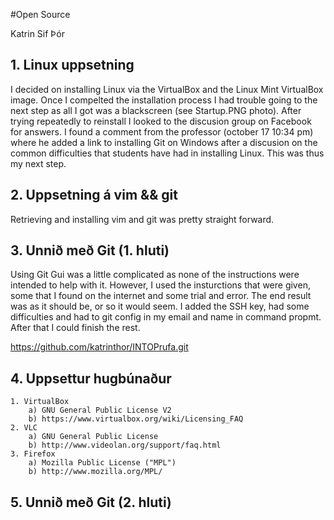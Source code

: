 #Open Source

Katrin Sif Þór

## 1. Linux uppsetning

I decided on installing Linux via the VirtualBox and the Linux Mint VirtualBox
image. Once I compelted the installation process I had trouble going to the next
step as all I got was a blackscreen (see Startup.PNG photo). After trying repeatedly
to reinstall I looked to the discusion group on Facebook for answers. I found
a comment from the professor (october 17 10:34 pm) where he added a link to
installing Git on Windows after a discusion on the common difficulties that
students have had in installing Linux. This was thus my next step.

## 2. Uppsetning á vim && git

Retrieving and installing vim and git was pretty straight forward. 

## 3. Unnið með Git (1. hluti)

Using Git Gui was a little complicated as none of the instructions were intended to 
help with it. However, I used the insturctions that were given, some that I found on
the internet and some trial and error. The end result was as it should be, or so it 
would seem. I added the SSH key, had some difficulties and had to git config in my 
email and name in command propmt. After that I could finish the rest.

https://github.com/katrinthor/INTOPrufa.git

## 4. Uppsettur hugbúnaður

	1. VirtualBox
		a) GNU General Public License V2
		b) https://www.virtualbox.org/wiki/Licensing_FAQ
	2. VLC
		a) GNU General Public License
		b) http://www.videolan.org/support/faq.html
	3. Firefox
		a) Mozilla Public License ("MPL")
		b) http://www.mozilla.org/MPL/

## 5. Unnið með Git (2. hluti)

